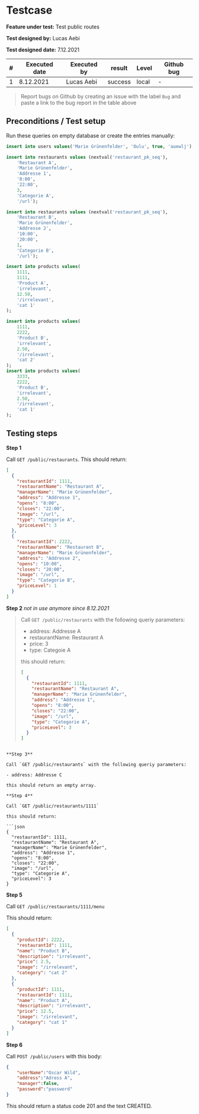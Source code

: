 
# Testcase


**Feature under test:** Test public routes

**Test designed by:** Lucas Aebi

**Test designed date:** 7.12.2021


| #    | Executed date | Executed by | result          | Level  | Github bug    |
| ---- | ------------- | ----------- | --------------- | ------ | ------------- |
|    1 | 8.12.2021     | Lucas Aebi  | success         | local  | -             |

> Report bugs on Github by creating an issue with the label `Bug` and paste 
> a link to the bug report in the table above


## Preconditions / Test setup

Run these queries on empty database or create the entries manually:

```sql
insert into users values('Marie Grünenfelder', 'Oulu', true, 'auewlj');

insert into restaurants values (nextval('restaurant_pk_seq'),
    'Restaurant A',
    'Marie Grünenfelder',
    'Addresse 1',
    '8:00',
    '22:00',
    3,
    'Categorie A',
    '/url');

insert into restaurants values (nextval('restaurant_pk_seq'),
    'Restaurant B',
    'Marie Grünenfelder',
    'Addresse 2',
    '10:00',
    '20:00',
    1,
    'Categorie B',
    '/url');

insert into products values(
    1111,
    1111,
    'Product A',
    'irrelevant',
    12.50,
    '/irrelevant',
    'cat 1'
);

insert into products values(
    1111,
    2222,
    'Product B',
    'irrelevant',
    2.50,
    '/irrelevant',
    'cat 2'
);
insert into products values(
    3333,
    2222,
    'Product B',
    'irrelevant',
    2.50,
    '/irrelevant',
    'cat 1'
);

```

## Testing steps

**Step 1**

Call `GET /public/restaurants`. This should return:

```json
[
  {
    "restaurantId": 1111,
    "restaurantName": "Restaurant A",
    "managerName": "Marie Grünenfelder",
    "address": "Addresse 1",
    "opens": "8:00",
    "closes": "22:00",
    "image": "/url",
    "type": "Categorie A",
    "priceLevel": 3
  },
  {
    "restaurantId": 2222,
    "restaurantName": "Restaurant B",
    "managerName": "Marie Grünenfelder",
    "address": "Addresse 2",
    "opens": "10:00",
    "closes": "20:00",
    "image": "/url",
    "type": "Categorie B",
    "priceLevel": 1
  }
]
```

**Step 2** 
_not in use anymore since 8.12.2021_

> Call `GET /public/restaurants` with the following queriy parameters:
> 
> - address: Addresse A
> - restaurantName: Restaurant A
> - price: 3
> - type: Categoie A
> 
> this should return:
> 
> ```json
> [
>   {
>     "restaurantId": 1111,
>     "restaurantName": "Restaurant A",
>     "managerName": "Marie Grünenfelder",
>     "address": "Addresse 1",
>     "opens": "8:00",
>     "closes": "22:00",
>     "image": "/url",
>     "type": "Categorie A",
>     "priceLevel": 3
>   }
> ]
```

**Step 3**

Call `GET /public/restaurants` with the following queriy parameters:

- address: Addresse C

this should return an empty array.

**Step 4**

Call `GET /public/restaurants/1111`

this should return:

```json
{
  "restaurantId": 1111,
  "restaurantName": "Restaurant A",
  "managerName": "Marie Grünenfelder",
  "address": "Addresse 1",
  "opens": "8:00",
  "closes": "22:00",
  "image": "/url",
  "type": "Categorie A",
  "priceLevel": 3
}
```

**Step 5**

Call `GET /public/restaurants/1111/menu`

This should return:

```json
[
  {
    "productId": 2222,
    "restaurantId": 1111,
    "name": "Product B",
    "description": "irrelevant",
    "price": 2.5,
    "image": "/irrelevant",
    "category": "cat 2"
  },
  {
    "productId": 1111,
    "restaurantId": 1111,
    "name": "Product A",
    "description": "irrelevant",
    "price": 12.5,
    "image": "/irrelevant",
    "category": "cat 1"
  }
]
```
**Step 6**

Call `POST /public/users` with this body:

```json
{
	"userName":"Oscar Wild",
	"address":"Adress A",
	"manager":false,
	"password":"password"
}
```
This should return a status code 201 and the text CREATED.

